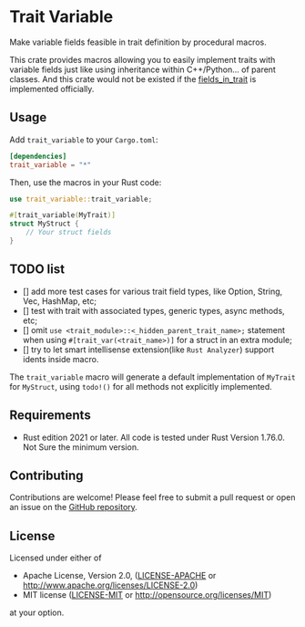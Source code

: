 # Trait Variable
Make variable fields feasible in trait definition by procedural macros.

This crate provides macros allowing you to easily implement traits with variable fields just like using inheritance within C++/Python... of parent classes. And this crate would not be existed if the [fields_in_trait](https://github.com/rust-lang/rfcs/pull/1546) is implemented officially.

## Usage

Add `trait_variable` to your `Cargo.toml`:

```toml
[dependencies]
trait_variable = "*"
```

Then, use the macros in your Rust code:

```rust
use trait_variable::trait_variable;

#[trait_variable(MyTrait)]
struct MyStruct {
    // Your struct fields
}
```

## TODO list
 - [] add more test cases for various trait field types, like Option, String, Vec, HashMap, etc;
 - [] test with trait with associated types, generic types, async methods, etc;
 - [] omit `use <trait_module>::<_hidden_parent_trait_name>;` statement when using `#[trait_var(<trait_name>)]` for a struct in an extra module;
 - [] try to let smart intellisense extension(like `Rust Analyzer`) support idents inside macro.

The `trait_variable` macro will generate a default implementation of `MyTrait` for `MyStruct`, using `todo!()` for all methods not explicitly implemented.

## Requirements

- Rust edition 2021 or later. All code is tested under Rust Version 1.76.0. Not Sure the minimum version.

## Contributing

Contributions are welcome! Please feel free to submit a pull request or open an issue on the [GitHub repository](https://github.com/dbsxdbsx/trait_variable).

## License

Licensed under either of

- Apache License, Version 2.0, ([LICENSE-APACHE](LICENSE-APACHE) or
  http://www.apache.org/licenses/LICENSE-2.0)
- MIT license ([LICENSE-MIT](LICENSE-MIT) or http://opensource.org/licenses/MIT)

at your option.